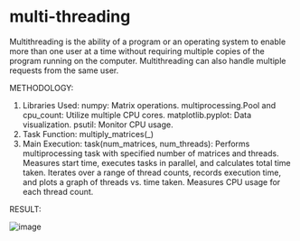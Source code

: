 # multi-threading
Multithreading is the ability of a program or an operating system to enable more than one user at a time without requiring multiple copies of the program running on the computer. Multithreading can also handle multiple requests from the same user.

METHODOLOGY:
1. Libraries Used:
numpy: Matrix operations.
multiprocessing.Pool and cpu_count: Utilize multiple CPU cores.
matplotlib.pyplot: Data visualization.
psutil: Monitor CPU usage.
2. Task Function:
multiply_matrices(_)
3. Main Execution:
task(num_matrices, num_threads): Performs multiprocessing task with specified number of matrices and threads. Measures start time, executes tasks in parallel, and calculates total time taken.
Iterates over a range of thread counts, records execution time, and plots a graph of threads vs. time taken.
Measures CPU usage for each thread count.

RESULT:






![image](https://github.com/RiyaRaizada/multi-threading/assets/88757064/1266569f-2d39-4412-b4f4-ac2f993c3849)

